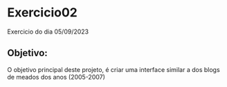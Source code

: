# Exercicio02
Exercicio do dia 05/09/2023

## Objetivo:
O objetivo principal deste projeto, é criar uma interface similar a dos blogs de meados dos anos (2005-2007)